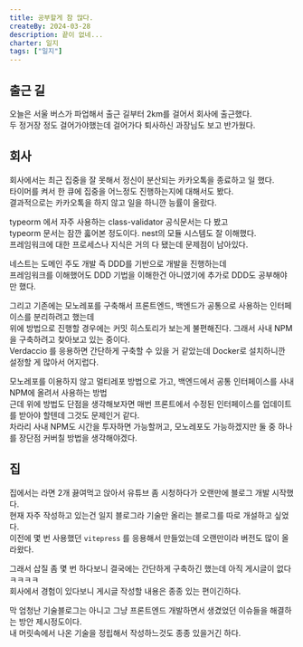 ```yaml
---
title: 공부할게 참 많다.
createBy: 2024-03-28
description: 끝이 없네...
charter: 일지
tags: ["일지"]
---
```


## 출근 길

오늘은 서울 버스가 파업해서 출근 길부터 2km를 걸어서 회사에 출근했다.  
두 정거장 정도 걸어가야했는데 걸어가다 퇴사하신 과장님도 보고 반가웠다.

## 회사

회사에서는 최근 집중을 잘 못해서 정신이 분산되는 카카오톡을 종료하고 일 했다.  
타이머를 켜서 한 큐에 집중을 어느정도 진행하는지에 대해서도 봤다.  
결과적으로는 카카오톡을 하지 않고 일을 하니깐 능률이 올랐다.

typeorm 에서 자주 사용하는 class-validator 공식문서는 다 봤고  
typeorm 문서는 잠깐 훓어본 정도이다. nest의 모듈 시스템도 잘 이해했다.  
프레임워크에 대한 프로세스나 지식은 거의 다 됐는데 문제점이 남아있다.

네스트는 도메인 주도 개발 즉 DDD를 기반으로 개발을 진행하는데  
프레임워크를 이해했어도 DDD 기법을 이해한건 아니였기에 추가로 DDD도 공부해야만 했다.

그리고 기존에는 모노레포를 구축해서 프론트엔드, 백엔드가 공통으로 사용하는 인터페이스를 분리하려고 했는데  
위에 방법으로 진행할 경우에는 커밋 히스토리가 보는게 불편해진다. 그래서 사내 NPM을 구축하려고 찾아보고 있는 중이다.  
Verdaccio 를 응용하면 간단하게 구축할 수 있을 거 같았는데 Docker로 설치하니깐 설정할 게 많아서 어지럽다.

모노레포를 이용하지 않고 멀티레포 방법으로 가고, 백엔드에서 공통 인터페이스를 사내 NPM에 올려서 사용하는 방법  
근데 위에 방법도 단점을 생각해보자면 매번 프론트에서 수정된 인터페이스를 업데이트를 받아야 할텐데 그것도 문제인거 같다.  
차라리 사내 NPM도 시간을 투자하면 가능할꺼고, 모노레포도 가능하겠지만 둘 중 하나를 장단점 커버칠 방법을 생각해야겠다.

## 집

집에서는 라면 2개 끓여먹고 앉아서 유튜브 좀 시청하다가 오랜만에 블로그 개발 시작했다.  
현재 자주 작성하고 있는건 일지 블로그라 기술만 올리는 블로그를 따로 개설하고 싶었다.  
이전에 몇 번 사용했던 `vitepress` 를 응용해서 만들었는데 오랜만이라 버전도 많이 올라왔다.

그래서 삽질 좀 몇 번 하다보니 결국에는 간단하게 구축하긴 했는데 아직 게시글이 없다 ㅋㅋㅋㅋ  
회사에서 경험이 있다보니 게시글 작성할 내용은 종종 있는 편이긴하다.

막 엄청난 기술블로그는 아니고 그냥 프론트엔드 개발하면서 생겼었던 이슈들을 해결하는 방안 제시정도이다.  
내 머릿속에서 나온 기술을 정립해서 작성하느것도 종종 있을거긴 하다.
